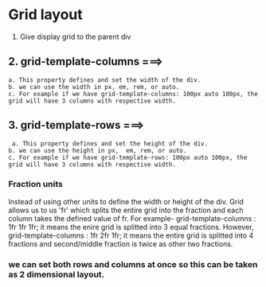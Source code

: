 # Grid layout

1. Give display grid to the parent div

## 2. grid-template-columns ===>

    a. This property defines and set the width of the div.
    b. we can use the width in px, em, rem, or auto.
    c. For example if we have grid-template-columns: 100px auto 100px, the grid will have 3 columns with respective width.

## 3. grid-template-rows ===>

     a. This property defines and set the height of the div.
    b. we can use the height in px,  em, rem, or auto.
    c. For example if we have grid-template-rows: 100px auto 100px, the grid will have 3 columns with respective width.

### Fraction units

Instead of using other units to define the width or height of the div. Grid allows us to us 'fr' which splits the entire grid into the fraction and each column takes the defined value of fr.
For example- grid-template-columns : 1fr 1fr 1fr;
it means the enire grid is splitted into 3 equal fractions. However,
grid-template-columns : 1fr 2fr 1fr;
it means the entire grid is splitted into 4 fractions and second/middle fraction is twice as other two fractions.

### we can set both rows and columns at once so this can be taken as 2 dimensional layout.
